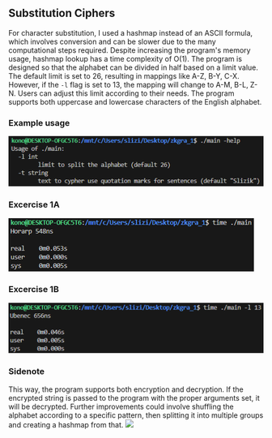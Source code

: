 ## Substitution Ciphers

For character substitution, I used a hashmap instead of an ASCII formula, which involves conversion and can be slower due to the many computational steps required. Despite increasing the program's memory usage, hashmap lookup has a time complexity of O(1). The program is designed so that the alphabet can be divided in half based on a limit value. The default limit is set to 26, resulting in mappings like A-Z, B-Y, C-X. However, if the `-l` flag is set to 13, the mapping will change to A-M, B-L, Z-N. Users can adjust this limit according to their needs. The program supports both uppercase and lowercase characters of the English alphabet.

### Example usage
![](../assets/1-1.png)


### Excercise 1A
![](../assets/1-2.png)

### Excercise 1B
![](../assets/1-3.png)


### Sidenote
This way, the program supports both encryption and decryption. If the encrypted string is passed to the program with the proper arguments set, it will be decrypted. Further improvements could involve shuffling the alphabet according to a specific pattern, then splitting it into multiple groups and creating a hashmap from that.
![](../assets/screen4.png)